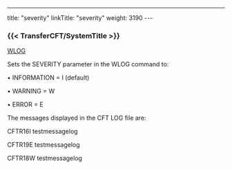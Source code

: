 ---
title: "severity"
linkTitle: "severity"
weight: 3190
--- <span id="severity"></span>

### {{< TransferCFT/SystemTitle  >}}

[WLOG](../../#WLOG)

Sets the SEVERITY parameter in the WLOG command to:

• INFORMATION = I (default)

• WARNING = W

• ERROR = E

The messages displayed in the CFT LOG file are:

CFTR16I testmessagelog

CFTR19E testmessagelog

CFTR18W testmessagelog
